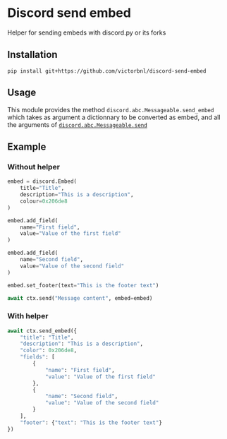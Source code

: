# Discord send embed

Helper for sending embeds with discord.py or its forks

## Installation

```
pip install git+https://github.com/victorbnl/discord-send-embed
```

## Usage

This module provides the method `discord.abc.Messageable.send_embed` which takes as argument a dictionnary to be converted as embed, and all the arguments of [`discord.abc.Messageable.send`](https://discordpy.readthedocs.io/en/stable/api.html#discord.abc.Messageable.send)

## Example

### Without helper

```python
embed = discord.Embed(
    title="Title",
    description="This is a description",
    colour=0x206de8
)

embed.add_field(
    name="First field",
    value="Value of the first field"
)

embed.add_field(
    name="Second field",
    value="Value of the second field"
)

embed.set_footer(text="This is the footer text")

await ctx.send("Message content", embed=embed)
```

### With helper

```python
await ctx.send_embed({
    "title": "Title",
    "description": "This is a description",
    "color": 0x206de8,
    "fields": [
        {
            "name": "First field",
            "value": "Value of the first field"
        },
        {
            "name": "Second field",
            "value": "Value of the second field"
        }
    ],
    "footer": {"text": "This is the footer text"}
})
```
